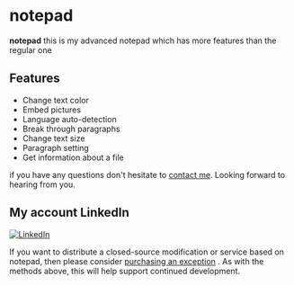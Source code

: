 # notepad

**notepad** this is my advanced notepad which has more features than the regular one

## Features

* Change text color
* Embed pictures
* Language auto-detection
* Break through paragraphs
* Change text size
* Paragraph setting
* Get information about a file


if you have any questions don't hesitate to <a href="mailto:holy.mail.100@gmail.com">contact me</a>. Looking forward to hearing from you. 

## My account LinkedIn
[![LinkedIn](https://img.shields.io/badge/LinkedIn-0077B5?style=for-the-badge&logo=linkedin&logoColor=white)](https://www.linkedin.com/in/nazar-arshinskiy/)

If you want to distribute a closed-source modification or service based on notepad, then please consider <a href="mailto:holy.mail.100@gmail.com">purchasing an exception</a> . As with the methods above, this will help support continued development.